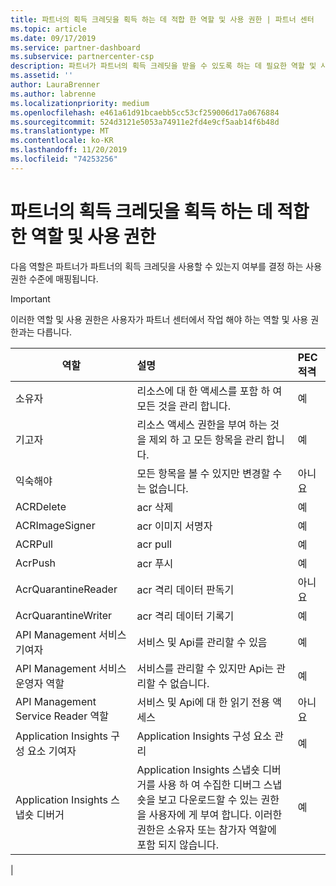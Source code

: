```yaml
---
title: 파트너의 획득 크레딧을 획득 하는 데 적합 한 역할 및 사용 권한 | 파트너 센터
ms.topic: article
ms.date: 09/17/2019
ms.service: partner-dashboard
ms.subservice: partnercenter-csp
description: 파트너가 파트너의 획득 크레딧을 받을 수 있도록 하는 데 필요한 역할 및 사용 권한에 대해 알아보세요.
ms.assetid: ''
author: LauraBrenner
ms.author: labrenne
ms.localizationpriority: medium
ms.openlocfilehash: e461a61d91bcaebb5cc53cf259006d17a0676884
ms.sourcegitcommit: 524d3121e5053a74911e2fd4e9cf5aab14f6b48d
ms.translationtype: MT
ms.contentlocale: ko-KR
ms.lasthandoff: 11/20/2019
ms.locfileid: "74253256"
---
```

# <a name="roles-and-permissions-eligible-to-earn-partner-earned-credit"></a>파트너의 획득 크레딧을 획득 하는 데 적합 한 역할 및 사용 권한

다음 역할은 파트너가 파트너의 획득 크레딧을 사용할 수 있는지 여부를 결정 하는 사용 권한 수준에 매핑됩니다.

>[!Important]
>이러한 역할 및 사용 권한은 사용자가 파트너 센터에서 작업 해야 하는 역할 및 사용 권한과는 다릅니다.

|**역할**   |**설명**   |**PEC 적격**   |
|-----------------|:------------------|:--------------|
|소유자  |리소스에 대 한 액세스를 포함 하 여 모든 것을 관리 합니다.|예|
|기고자 |리소스 액세스 권한을 부여 하는 것을 제외 하 고 모든 항목을 관리 합니다.|예|
|익숙해야|모든 항목을 볼 수 있지만 변경할 수는 없습니다.|아니요|
|ACRDelete|acr 삭제|예|
|ACRImageSigner|acr 이미지 서명자|예|
|ACRPull|acr pull|예|
|AcrPush|acr 푸시|예|
|AcrQuarantineReader|acr 격리 데이터 판독기|아니요|
|AcrQuarantineWriter| acr 격리 데이터 기록기|예|
|API Management 서비스 기여자|서비스 및 Api를 관리할 수 있음|예|
|API Management 서비스 운영자 역할|서비스를 관리할 수 있지만 Api는 관리할 수 없습니다.|예|
|API Management Service Reader 역할|서비스 및 Api에 대 한 읽기 전용 액세스|아니요|
|Application Insights 구성 요소 기여자|Application Insights 구성 요소 관리|예|
|Application Insights 스냅숏 디버거|Application Insights 스냅숏 디버거를 사용 하 여 수집한 디버그 스냅숏을 보고 다운로드할 수 있는 권한을 사용자에 게 부여 합니다. 이러한 권한은 소유자 또는 참가자 역할에 포함 되지 않습니다.|예|
|